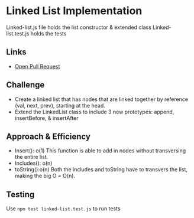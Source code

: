 # Linked List Implementation
Linked-list.js file holds the list constructor & extended class
Linked-list.test.js holds the tests
    
## Links
- [Open Pull Request](https://github.com/SianCulligan/data-structures-and-algorithms/pull/36)

    
## Challenge
- Create a linked list that has nodes that are linked together by reference (val, next, prev), starting at the head.
- Extend the LinkedList class to include 3 new prototypes: append, insertBefore, & insertAfter
    
## Approach & Efficiency

- Insert(): o(1)
This function is able to add in nodes without transversing the entire list.
- Includes(): o(n)
- toString():o(n)
Both the includes and toString have to transvers the list, making the big O = O(n).
    
## Testing
Use `npm test linked-list.test.js` to run tests